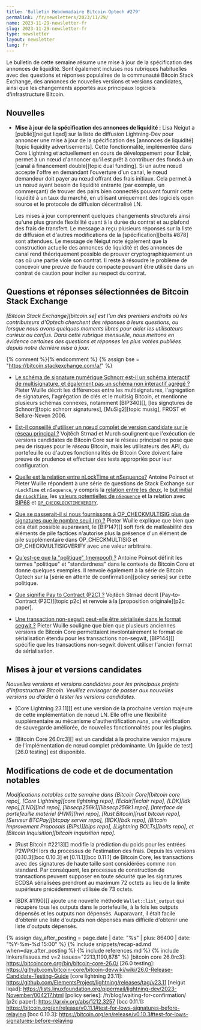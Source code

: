 ```yaml
---
title: 'Bulletin Hebdomadaire Bitcoin Optech #279'
permalink: /fr/newsletters/2023/11/29/
name: 2023-11-29-newsletter-fr
slug: 2023-11-29-newsletter-fr
type: newsletter
layout: newsletter
lang: fr
---
```

Le bulletin de cette semaine résume une mise à jour de la spécification des annonces de liquidité. Sont également incluses nos rubriques
habituelles avec des questions et réponses populaires de la communauté Bitcoin Stack Exchange, des annonces de nouvelles versions et
versions candidates, ainsi que les changements apportés aux principaux logiciels d'infrastructure Bitcoin.

## Nouvelles

- **Mise à jour de la spécification des annonces de liquidité :** Lisa Neigut a [publié][neigut liqad] sur la liste de diffusion
  Lightning-Dev pour annoncer une mise à jour de la spécification des [annonces de liquidité][topic liquidity advertisements]. Cette
  fonctionnalité, implémentée dans Core Lightning et actuellement en cours de développement pour Eclair, permet à un nœud d'annoncer
  qu'il est prêt à contribuer des fonds à un [canal à financement double][topic dual funding]. Si un autre nœud accepte l'offre en
  demandant l'ouverture d'un canal, le nœud demandeur doit payer au nœud offrant des frais initiaux. Cela permet à un nœud ayant besoin
  de liquidité entrante (par exemple, un commerçant) de trouver des pairs bien connectés pouvant fournir cette liquidité à un taux du
  marché, en utilisant uniquement des logiciels open source et le protocole de diffusion décentralisé LN.

    Les mises à jour comprennent quelques changements structurels ainsi qu'une plus grande flexibilité quant à la durée du contrat et
    au plafond des frais de transfert. Le message a reçu plusieurs réponses sur la liste de diffusion et d'autres modifications de la
    [spécification][bolts #878] sont attendues. Le message de Neigut note également que la construction actuelle des annonces de liquidité
    et des annonces de canal rend théoriquement possible de prouver cryptographiquement un cas où une partie viole son contrat. Il reste
    à résoudre le problème de concevoir une preuve de fraude compacte pouvant être utilisée dans un contrat de caution pour inciter
    au respect du contrat.

## Questions et réponses sélectionnées de Bitcoin Stack Exchange

*[Bitcoin Stack Exchange][bitcoin.se] est l'un des premiers endroits où les contributeurs d'Optech cherchent des réponses à leurs
  questions, ou lorsque nous avons quelques moments libres pour aider les utilisateurs curieux ou confus. Dans cette rubrique
  mensuelle, nous mettons en évidence certaines des questions et réponses les plus votées publiées depuis notre dernière mise
  à jour.*

{% comment %}<!-- https://bitcoin.stackexchange.com/search?tab=votes&q=created%3a1m..%20is%3aanswer -->{% endcomment %}
{% assign bse = "https://bitcoin.stackexchange.com/a/" %}

- [Le schéma de signature numérique Schnorr est-il un schéma interactif de multisignature, et également pas un schéma non interactif
  agrégé ?]({{bse}}120402)
  Pieter Wuille décrit les différences entre les multisignatures, l'agrégation de signatures, l'agrégation de clés et le multisig
  Bitcoin, et mentionne plusieurs schémas connexes, notamment [BIP340][], [les signqtures de Schnorr][topic schnorr signatures],
  [MuSig2][topic musig], FROST et Bellare-Neven 2006.

- [Est-il conseillé d'utiliser un nœud complet de version candidate sur le réseau principal ?]({{bse}}120375)
  Vojtěch Strnad et Murch soulignent que l'exécution de versions candidates de Bitcoin Core sur le réseau principal ne pose que peu
  de risques pour le _réseau_ Bitcoin, mais les utilisateurs des API, du portefeuille ou d'autres fonctionnalités de Bitcoin Core
  doivent faire preuve de prudence et effectuer des tests appropriés pour leur configuration.

- [Quelle est la relation entre nLockTime et nSequence?]({{bse}}120256) Antoine Poinsot et Pieter Wuille répondent à une série de
  questions de Stack Exchange sur `nLockTime` et `nSequence`, y compris la [relation entre les deux]({{bse}}120273), le [but initial
  de `nLockTime`]({{bse}}120276), les [valeurs potentielles de `nSequence`]({{bse}}120254) et la relation avec [BIP68]({{bse}}120320)
  et [`OP_CHECKLOCKTIMEVERIFY`]({{bse}}120259).

- [Que se passerait-il si nous fournissons à OP_CHECKMULTISIG plus de signatures que le nombre seuil (m) ?]({{bse}}120604)
  Pieter Wuille explique que bien que cela était possible auparavant, le [BIP147][] soft fork de malleabilité des éléments de pile
  factices n'autorise plus la présence d'un élément de pile supplémentaire dans OP_CHECKMULTISIG et OP_CHECKMULTISIGVERIFY avec une
  valeur arbitraire.

- [Qu'est-ce que la "politique" (mempool) ?]({{bse}}120269)
  Antoine Poinsot définit les termes "politique" et "standardness" dans le contexte de Bitcoin Core et donne quelques exemples.
  Il renvoie également à la série de Bitcoin Optech sur la [série en attente de confirmation][policy series] sur cette politique.

- [Que signifie Pay to Contract (P2C) ?]({{bse}}120362)
  Vojtěch Strnad décrit [Pay-to-Contract (P2C)][topic p2c] et renvoie à la [proposition originale][p2c paper].

- [Une transaction non-segwit peut-elle être sérialisée dans le format segwit ?]({{bse}}120317)
  Pieter Wuille souligne que bien que plusieurs anciennes versions de Bitcoin Core
  permettaient involontairement le format de sérialisation étendu pour les transactions non-segwit, [BIP144][] spécifie que les
  transactions non-segwit doivent utiliser l'ancien format de sérialisation.

## Mises à jour et versions candidates

*Nouvelles versions et versions candidates pour les principaux projets d’infrastructure
Bitcoin. Veuillez envisager de passer aux nouvelles versions ou d’aider à tester
les versions candidates.*

- [Core Lightning 23.11][] est une version de la prochaine version majeure de
  cette implémentation de nœud LN. Elle offre une flexibilité supplémentaire au
  mécanisme d'authentification _rune_, une vérification de sauvegarde améliorée, de nouvelles
  fonctionnalités pour les plugins.

- [Bitcoin Core 26.0rc3][] est un candidat à la prochaine version majeure
  de l'implémentation de nœud complet prédominante. Un [guide de test][26.0 testing] est disponible.

## Modifications de code et de documentation notables

*Modifications notables cette semaine dans [Bitcoin Core][bitcoin core repo], [Core Lightning][core lightning repo],
[Eclair][eclair repo], [LDK][ldk repo],[LND][lnd repo], [libsecp256k1][libsecp256k1 repo], [Interface de portefeuille
matériel (HWI)][hwi repo], [Rust Bitcoin][rust bitcoin repo], [Serveur BTCPay][btcpay server repo], [BDK][bdk repo],
[Bitcoin Improvement Proposals (BIPs)][bips repo], [Lightning BOLTs][bolts repo], et
[Bitcoin Inquisition][bitcoin inquisition repo].*

- [Rust Bitcoin #2213][] modifie la prédiction du poids pour les entrées P2WPKH lors du processus de l'estimation des frais. Depuis
  les versions [0.10.3][bcc 0.10.3] et [0.11.1][bcc 0.11.1] de Bitcoin Core, les transactions avec des signatures de haute taille
  sont considérées comme non standard. Par conséquent, les processus de construction de transactions peuvent supposer en toute
  sécurité que les signatures ECDSA sérialisées prendront au maximum 72 octets au lieu de la limite supérieure précédemment utilisée
  de 73 octets.

- [BDK #1190][] ajoute une nouvelle méthode `Wallet::list_output` qui récupère tous les outputs dans le portefeuille, à la fois les
  outputs dépensés et les outputs non dépensés. Auparavant, il était facile d'obtenir une liste d'outputs non dépensés mais difficile
  d'obtenir une liste d'outputs dépensés.

{% assign day_after_posting = page.date | date: "%s" | plus: 86400 | date: "%Y-%m-%d 15:00" %}
{% include snippets/recap-ad.md when=day_after_posting %}
{% include references.md %}
{% include linkers/issues.md v=2 issues="2213,1190,878" %}
[bitcoin core 26.0rc3]: https://bitcoincore.org/bin/bitcoin-core-26.0/
[26.0 testing]: https://github.com/bitcoin-core/bitcoin-devwiki/wiki/26.0-Release-Candidate-Testing-Guide
[core lightning 23.11]: https://github.com/ElementsProject/lightning/releases/tag/v23.11
[neigut liqad]: https://lists.linuxfoundation.org/pipermail/lightning-dev/2023-November/004217.html
[policy series]: /fr/blog/waiting-for-confirmation/
[p2c paper]: https://arxiv.org/abs/1212.3257
[bcc 0.11.1]: https://bitcoin.org/en/release/v0.11.1#test-for-lows-signatures-before-relaying
[bcc 0.10.3]: https://bitcoin.org/en/release/v0.10.3#test-for-lows-signatures-before-relaying